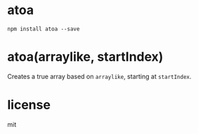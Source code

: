 # atoa

```shell
npm install atoa --save
```

# atoa(arraylike, startIndex)

Creates a true array based on `arraylike`, starting at `startIndex`.

# license

mit